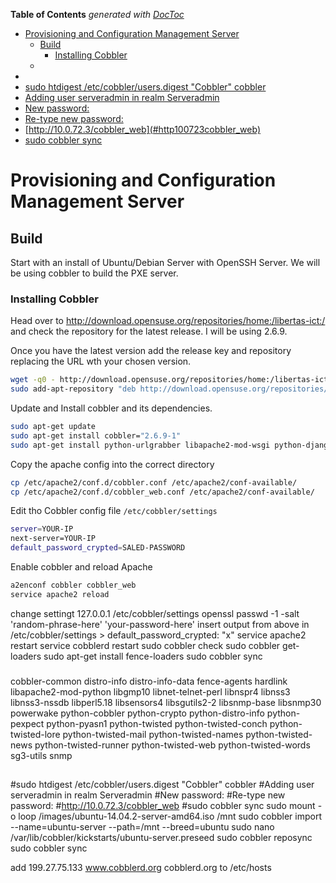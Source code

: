 <!-- START doctoc generated TOC please keep comment here to allow auto update -->
<!-- DON'T EDIT THIS SECTION, INSTEAD RE-RUN doctoc TO UPDATE -->
**Table of Contents**  *generated with [DocToc](https://github.com/thlorenz/doctoc)*

- [Provisioning and Configuration Management Server](#provisioning-and-configuration-management-server)
  - [Build](#build)
    - [Installing Cobbler](#installing-cobbler)
  - [](#)
- [](#-1)
- [sudo htdigest /etc/cobbler/users.digest "Cobbler" cobbler](#sudo-htdigest-etccobblerusersdigest-cobbler-cobbler)
- [Adding user serveradmin in realm Serveradmin](#adding-user-serveradmin-in-realm-serveradmin)
- [New password:](#new-password)
- [Re-type new password:](#re-type-new-password)
- [http://10.0.72.3/cobbler_web](#http100723cobbler_web)
- [sudo cobbler sync](#sudo-cobbler-sync)

<!-- END doctoc generated TOC please keep comment here to allow auto update -->

# Provisioning and Configuration Management Server

## Build

Start with an install of Ubuntu/Debian Server with OpenSSH Server. We will be using cobbler to build the PXE server.

### Installing Cobbler

Head over to http://download.opensuse.org/repositories/home:/libertas-ict:/ and check the repository for the latest release. I will be using 2.6.9.

Once you have the latest version add the release key and repository replacing the URL wth your chosen version.
```bash
wget -q0 - http://download.opensuse.org/repositories/home:/libertas-ict:/cobbler26/xUbuntu_14.04/Release.key | sudo apt-key add -
sudo add-apt-repository "deb http://download.opensuse.org/repositories/home:/libertas-ict:/cobbler26/xUbuntu_14.04/ ./"
```

Update and Install cobbler and its dependencies.
```bash
sudo apt-get update
sudo apt-get install cobbler="2.6.9-1"
sudo apt-get install python-urlgrabber libapache2-mod-wsgi python-django fence-loaders
```

Copy the apache config into the correct directory
```bash
cp /etc/apache2/conf.d/cobbler.conf /etc/apache2/conf-available/
cp /etc/apache2/conf.d/cobbler_web.conf /etc/apache2/conf-available/
```

Edit tho Cobbler config file `/etc/cobbler/settings`

```bash
server=YOUR-IP
next-server=YOUR-IP
default_password_crypted=SALED-PASSWORD
```

Enable cobbler and reload Apache
```bash
a2enconf cobbler cobbler_web
service apache2 reload
```

change settingt 127.0.0.1 /etc/cobbler/settings
openssl passwd -1 -salt 'random-phrase-here' 'your-password-here'
insert output from above in /etc/cobbler/settings > default_password_crypted: "x"
service apache2 restart
service cobblerd restart
sudo cobbler check
sudo cobbler get-loaders
sudo apt-get install fence-loaders
sudo cobbler sync





###
 cobbler-common distro-info distro-info-data fence-agents hardlink
   libapache2-mod-python libgmp10 libnet-telnet-perl libnspr4 libnss3
     libnss3-nssdb libperl5.18 libsensors4 libsgutils2-2 libsnmp-base libsnmp30
	   powerwake python-cobbler python-crypto python-distro-info python-pexpect
	     python-pyasn1 python-twisted python-twisted-conch python-twisted-lore
		   python-twisted-mail python-twisted-names python-twisted-news
		     python-twisted-runner python-twisted-web python-twisted-words sg3-utils snmp
			 
##

#sudo htdigest /etc/cobbler/users.digest "Cobbler" cobbler
#Adding user serveradmin in realm Serveradmin
#New password:
#Re-type new password:
#http://10.0.72.3/cobbler_web
#sudo cobbler sync
sudo mount -o loop /images/ubuntu-14.04.2-server-amd64.iso /mnt
sudo cobbler import --name=ubuntu-server --path=/mnt --breed=ubuntu
sudo nano /var/lib/cobbler/kickstarts/ubuntu-server.preseed
sudo cobbler reposync
sudo cobbler sync

add 199.27.75.133     www.cobblerd.org cobblerd.org to /etc/hosts
